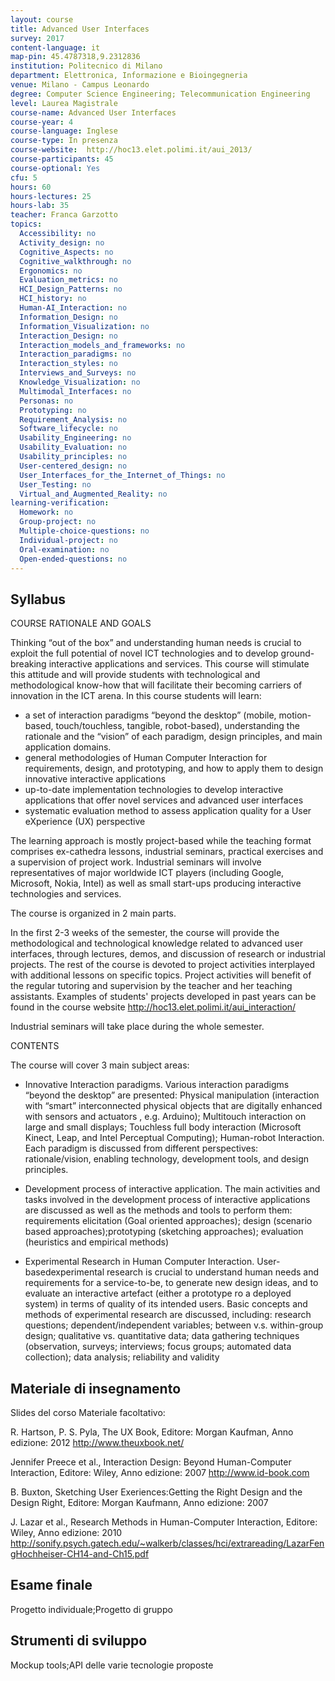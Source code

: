 ```yaml
---
layout: course
title: Advanced User Interfaces
survey: 2017
content-language: it
map-pin: 45.4787318,9.2312836
institution: Politecnico di Milano
department: Elettronica, Informazione e Bioingegneria
venue: Milano - Campus Leonardo
degree: Computer Science Engineering; Telecommunication Engineering
level: Laurea Magistrale
course-name: Advanced User Interfaces
course-year: 4
course-language: Inglese
course-type: In presenza
course-website:  http://hoc13.elet.polimi.it/aui_2013/   
course-participants: 45
course-optional: Yes
cfu: 5
hours: 60
hours-lectures: 25
hours-lab: 35
teacher: Franca Garzotto
topics: 
  Accessibility: no 
  Activity_design: no 
  Cognitive_Aspects: no 
  Cognitive_walkthrough: no 
  Ergonomics: no 
  Evaluation_metrics: no 
  HCI_Design_Patterns: no 
  HCI_history: no 
  Human-AI_Interaction: no 
  Information_Design: no 
  Information_Visualization: no 
  Interaction_Design: no 
  Interaction_models_and_frameworks: no 
  Interaction_paradigms: no 
  Interaction_styles: no 
  Interviews_and_Surveys: no 
  Knowledge_Visualization: no 
  Multimodal_Interfaces: no 
  Personas: no 
  Prototyping: no 
  Requirement_Analysis: no 
  Software_lifecycle: no 
  Usability_Engineering: no 
  Usability_Evaluation: no 
  Usability_principles: no 
  User-centered_design: no 
  User_Interfaces_for_the_Internet_of_Things: no 
  User_Testing: no 
  Virtual_and_Augmented_Reality: no 
learning-verification: 
  Homework: no 
  Group-project: no 
  Multiple-choice-questions: no 
  Individual-project: no 
  Oral-examination: no 
  Open-ended-questions: no 
---
```



## Syllabus 
COURSE RATIONALE AND GOALS

Thinking “out of the box” and understanding human needs is crucial to exploit the full potential of novel ICT technologies and to develop ground-breaking interactive applications and services. This course will stimulate this attitude and will provide students with technological and methodological know-how that will facilitate their becoming carriers of innovation in the ICT arena.
In this course students will learn:

*    a set of interaction paradigms “beyond the desktop” (mobile, motion-based, touch/touchless, tangible, robot-based), understanding the rationale and the “vision” of each paradigm, design principles, and main application domains.
*    general methodologies of Human Computer Interaction for requirements, design, and prototyping, and how to apply them to design innovative interactive applications
*    up-to-date implementation technologies to develop interactive applications that offer novel services and advanced user interfaces
*    systematic evaluation method to assess application quality for a User eXperience (UX) perspective

The learning approach is mostly project-based while the teaching format comprises ex-cathedra lessons, industrial seminars, practical exercises and a supervision of project work. Industrial seminars will involve representatives of major worldwide ICT players (including Google, Microsoft, Nokia, Intel) as well as small start-ups producing interactive technologies and services.

The course is organized in 2 main parts.

In the first 2-3 weeks of the semester, the course will provide the methodological and technological knowledge related to advanced user interfaces, through lectures, demos, and discussion of research or industrial projects. The rest of the course is devoted to project activities interplayed with additional lessons on specific topics. Project activities will benefit of the regular tutoring and supervision by the teacher and her teaching assistants. Examples of students' projects developed in past years can be found in the course website http://hoc13.elet.polimi.it/aui_interaction/

Industrial seminars will take place during the whole semester.

CONTENTS

The course will cover 3 main subject areas:

*    Innovative Interaction paradigms. Various interaction paradigms “beyond the desktop” are presented: Physical manipulation (interaction with “smart” interconnected physical objects that are digitally enhanced with sensors and actuators , e.g. Arduino); Multitouch interaction on large and small displays; Touchless full body interaction (Microsoft Kinect, Leap, and Intel Perceptual Computing); Human-robot Interaction. Each paradigm is discussed from different perspectives: rationale/vision, enabling technology, development tools, and design principles.

 *   Development process of interactive application. The main activities and tasks involved in the development process of interactive applications are discussed as well as the methods and tools to perform them: requirements elicitation (Goal oriented approaches); design (scenario based approaches);prototyping (sketching approaches); evaluation (heuristics and empirical methods)

*    Experimental Research in Human Computer Interaction. User-basedexperimental research is crucial to understand human needs and requirements for a service-to-be, to generate new design ideas, and to evaluate an interactive artefact (either a prototype ro a deployed system) in terms of quality of its intended users. Basic concepts and methods of experimental research are discussed, including: research questions; dependent/independent variables; between v.s. within-group design; qualitative vs. quantitative data; data gathering techniques (observation, surveys; interviews; focus groups; automated data collection); data analysis; reliability and validity



## Materiale di insegnamento 
Slides del corso
Materiale facoltativo:

R. Hartson, P. S. Pyla, The UX Book, Editore: Morgan Kaufman, Anno edizione: 2012 http://www.theuxbook.net/

Jennifer Preece et al., Interaction Design: Beyond Human-Computer Interaction, Editore: Wiley, Anno edizione: 2007 http://www.id-book.com

B. Buxton, Sketching User Exeriences:Getting the Right Design and the Design Right, Editore: Morgan Kaufmann, Anno edizione: 2007

J. Lazar et al., Research Methods in Human-Computer Interaction, Editore: Wiley, Anno edizione: 2010 http://sonify.psych.gatech.edu/~walkerb/classes/hci/extrareading/LazarFengHochheiser-CH14-and-Ch15.pdf

## Esame finale 
Progetto individuale;Progetto di gruppo

## Strumenti di sviluppo 
Mockup tools;API delle varie tecnologie proposte
